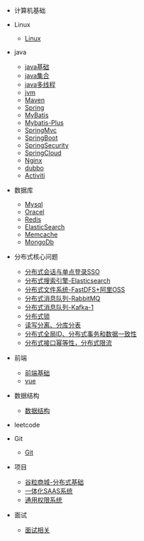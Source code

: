 * 计算机基础
* Linux
    * [Linux](./docs/Linux.md)
* java
  * [java基础](./docs/java基础.md)
  * [java集合](./docs/java集合.md)
  * [java多线程](./docs)
  * [jvm](./docs)
  * [Maven](./docs/Maven.md)
  * [Spring](./docs/Spring.md)
  * [MyBatis](./docs/MyBatis.md)
  * [Mybatis-Plus](./docs/Mybatis-Plus.md)
  * [SpringMvc](./docs/SpringMvc.md)
  * [SpringBoot](./docs/SpringBoot.md)
  * [SpringSecurity](./docs/SpringSecurity.md)
  * [SpringCloud](.docs)
  * [Nginx](./docs/Nginx.md)
  * [dubbo](./docs)
  * [Activiti](./docs/Activiti.md)
* 数据库
  * [Mysql](./docs)
  * [Oracel](./docs)
  * [Redis](./docs/Redis.md)
  * [ElasticSearch](./docs)
  * [Memcache](./docs)
  * [MongoDb](./docs)
* 分布式核心问题 
    * [分布式会话与单点登录SSO](./docs/session&sso.md)
    * [分布式搜索引擎-Elasticsearch](./docs/Elasticsearch.md)
    * [分布式文件系统-FastDFS+阿里OSS](./docs)
    * [分布式消息队列-RabbitMQ](./docs)
    * [ 分布式消息队列-Kafka-1](./docs)
    * [分布式锁](./docs)
    * [读写分离、分库分表](./docs)
    * [分布式全局ID、分布式事务和数据一致性](./docs)
    * [分布式接口幂等性，分布式限流](./docs)
* 前端
  * [前端基础](./docs/front.md)
  * [vue](./docs/Vue.md)
* 数据结构 
    * [数据结构](./docs/DataStructure.md)
* leetcode
* Git
  * [Git](./docs/Git.md)
* 项目
  * [谷粒商城-分布式基础](./docs/gulimall_base.md)
  * [一体化SAAS系统](./docs/saas.md)
  * [通用权限系统](./docs/auth.md)

* 面试
  * [面试相关](./docs/面试.md)
